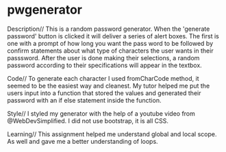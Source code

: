 # pwgenerator

Description//
This is a random password generator. When the 'generate password' button is clicked it will deliver a series of alert boxes. The first is one with a prompt of how long you want the pass word to be followed by confirm statements about what type of characters the user wants in their passsword. After the user is done making their selections, a random password according to their specifications will appear in the textbox.

Code//
To generate each character I used fromCharCode method, it seemed to be the easiest way and cleanest. My tutor helped me put the users input into a function that stored the values and generated their password with an if else statement inside the function.

Style//
I styled my generator with the help of a youtube video from @WebDevSimplified. I did not use bootstrap, it is all CSS.

Learning//
This assignment helped me understand global and local scope. As well and gave me a better understanding of loops.